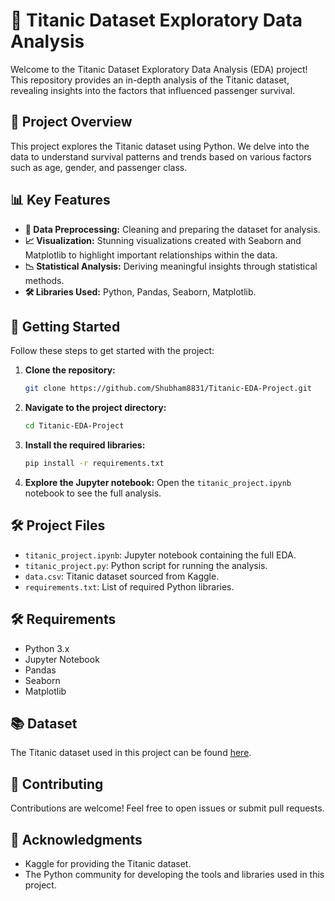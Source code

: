 
# 🚢 Titanic Dataset Exploratory Data Analysis

Welcome to the Titanic Dataset Exploratory Data Analysis (EDA) project! This repository provides an in-depth analysis of the Titanic dataset, revealing insights into the factors that influenced passenger survival.

## 📂 Project Overview

This project explores the Titanic dataset using Python. We delve into the data to understand survival patterns and trends based on various factors such as age, gender, and passenger class.

## 📊 Key Features

- **🔄 Data Preprocessing:** Cleaning and preparing the dataset for analysis.
- **📈 Visualization:** Stunning visualizations created with Seaborn and Matplotlib to highlight important relationships within the data.
- **📉 Statistical Analysis:** Deriving meaningful insights through statistical methods.
- **🛠️ Libraries Used:** Python, Pandas, Seaborn, Matplotlib.

## 🚀 Getting Started

Follow these steps to get started with the project:

1. **Clone the repository:**
   ```bash
   git clone https://github.com/Shubham8831/Titanic-EDA-Project.git
   ```
2. **Navigate to the project directory:**
   ```bash
   cd Titanic-EDA-Project
   ```
3. **Install the required libraries:**
   ```bash
   pip install -r requirements.txt
   ```
4. **Explore the Jupyter notebook:**
   Open the `titanic_project.ipynb` notebook to see the full analysis.

## 🛠️ Project Files

- `titanic_project.ipynb`: Jupyter notebook containing the full EDA.
- `titanic_project.py`: Python script for running the analysis.
- `data.csv`: Titanic dataset sourced from Kaggle.
- `requirements.txt`: List of required Python libraries.

## 🛠️ Requirements

- Python 3.x
- Jupyter Notebook
- Pandas
- Seaborn
- Matplotlib

## 📚 Dataset

The Titanic dataset used in this project can be found [here](https://www.kaggle.com/c/titanic/data).

## 👥 Contributing

Contributions are welcome! Feel free to open issues or submit pull requests.

## 🌟 Acknowledgments

- Kaggle for providing the Titanic dataset.
- The Python community for developing the tools and libraries used in this project.
